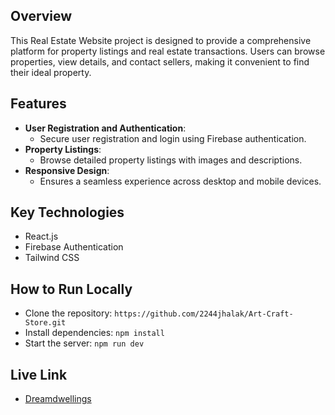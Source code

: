 ## Overview
This Real Estate Website project is designed to provide a comprehensive platform for property listings and real estate transactions. Users can browse properties, view details, and contact sellers, making it convenient to find their ideal property.

## Features
- **User Registration and Authentication**:
  - Secure user registration and login using Firebase authentication.
- **Property Listings**:
  - Browse detailed property listings with images and descriptions.
- **Responsive Design**:
  - Ensures a seamless experience across desktop and mobile devices.

## Key Technologies
- React.js
- Firebase Authentication
- Tailwind CSS

## How to Run Locally
- Clone the repository: `https://github.com/2244jhalak/Art-Craft-Store.git`
- Install dependencies: `npm install`
- Start the server: `npm run dev`

## Live Link
- [Dreamdwellings](https://b9a9-real-estate-2244jhalak.web.app/)
